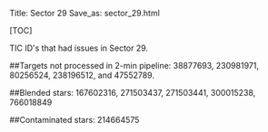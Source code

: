Title: Sector 29
Save_as: sector_29.html

[TOC]

TIC ID's that had issues in Sector 29.

##Targets not processed in 2-min pipeline:
38877693, 230981971, 80256524, 238196512, and 47552789.

##Blended stars:
167602316, 271503437, 271503441, 300015238, 766018849

##Contaminated stars:
214664575